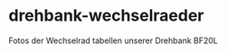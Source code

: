 drehbank-wechselraeder
======================

Fotos der Wechselrad tabellen unserer Drehbank BF20L
